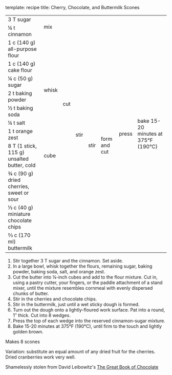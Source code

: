 template: recipe
title: Cherry, Chocolate, and Buttermilk Scones

<table>
<tr>
  <td>3 T sugar</td>
  <td rowspan="2">mix</td>
  <td rowspan="2" colspan="4" class="righthide">&nbsp;</td>
  <td rowspan="13">press</td>
  <td rowspan="13">bake 15-20 minutes at 375&deg;F (190&deg;C)</td>
</tr>
<tr>
  <td>&#188; t cinnamon</td>
</tr>
<tr>
  <td>1 c (140 g) all-purpose flour</td>
  <td rowspan="7">whisk</td>
  <td rowspan="8">cut</td>
  <td rowspan="10">stir</td>
  <td rowspan="11">stir</td>
  <td rowspan="11">form and cut</td>
</tr>
<tr>
  <td>1 c (140 g) cake flour</td>
</tr>
<tr>
  <td>&#188; c (50 g) sugar</td>
</tr>
<tr>
  <td>2 t baking powder</td>
</tr>
<tr>
  <td>&#189; t baking soda</td>
</tr>
<tr>
  <td>&#188; t salt</td>
</tr>
<tr>
  <td>1 t orange zest</td>
</tr>
<tr>
  <td>8 T (1 stick, 115 g) unsalted butter, cold</td>
  <td>cube</td>
</tr>
<tr>
  <td>&#190; c (90 g) dried cherries, sweet or sour</td>
  <td class="righthide" colspan="2" rowspan="2">&nbsp;</td>
</tr>
<tr>
  <td>&#8531; c (40 g) miniature chocolate chips</td>
</tr>
<tr>
  <td>&#8532; c (170 ml) buttermilk</td>
  <td class="righthide" colspan="3">&nbsp;</td>
</tr>
</table>

<ol>
<li>Stir together 3 T sugar and the cinnamon. Set aside.</li>
<li>In a large bowl, whisk together the flours, remaining sugar, baking powder, baking
soda, salt, and orange zest.</li>
<li>Cut the butter into &#188;-inch cubes and add to the flour
mixture. Cut in, using a pastry cutter, your fingers, or the paddle
attachment of a stand mixer, until the mixture resembles cornmeal with
evenly dispersed chunks of butter.</li>
<li>Stir in the cherries and chocolate chips.</li>
<li>Stir in the buttermilk, just until a wet sticky dough is
formed.</li>
<li>Turn out the dough onto a lightly-floured work surface. Pat into a
round, 1&Prime; thick. Cut into 8 wedges.</li>
<li>Press the top of each wedge into the reserved cinnamon-sugar
mixture.</li>
<li>Bake 15-20 minutes at 375&deg;F (190&deg;C), until firm to the
touch and lightly golden brown.</li>
</ol>

<p>Makes 8 scones</p>
<p>Variation: substitute an equal amount of any dried fruit for the
cherries. Dried cranberries work very well.</p>
<p class="confession">Shamelessly stolen from David Leibowitz's <a
href="http://www.allconsuming.net/item/view/59713">The Great Book of Chocolate</a></p>

